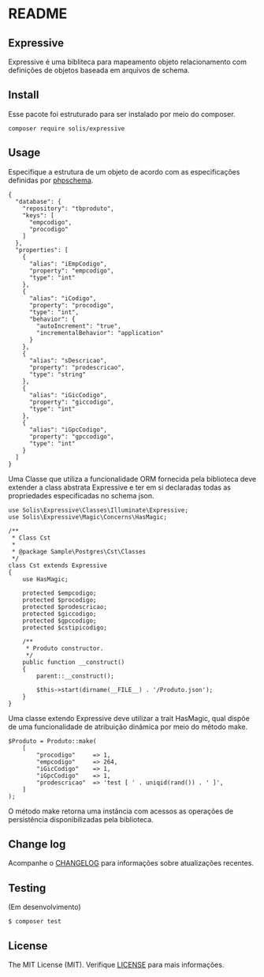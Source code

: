 # README

## Expressive

Expressive é uma bibliteca para mapeamento objeto relacionamento com definições de objetos baseada em arquivos de schema.

## Install

Esse pacote foi estruturado para ser instalado por meio do composer.

```
composer require solis/expressive
```
 
## Usage

Especifique a estrutura de um objeto de acordo com as especificações definidas por [phpschema](https://github.com/rafaelbeecker/phpschema).

```
{
  "database": {
    "repository": "tbproduto",
    "keys": [
      "empcodigo",
      "procodigo"
    ]
  },
  "properties": [
    {
      "alias": "iEmpCodigo",
      "property": "empcodigo",
      "type": "int"
    },
    {
      "alias": "iCodigo",
      "property": "procodigo",
      "type": "int",
      "behavior": {
        "autoIncrement": "true",
        "incrementalBehavior": "application"
      }
    },
    {
      "alias": "sDescricao",
      "property": "prodescricao",
      "type": "string"
    },
    {
      "alias": "iGicCodigo",
      "property": "giccodigo",
      "type": "int"
    },
    {
      "alias": "iGpcCodigo",
      "property": "gpccodigo",
      "type": "int"
    }
  ]
}
```

Uma Classe que utiliza a funcionalidade ORM fornecida pela biblioteca deve extender a class abstrata Expressive e ter em si declaradas todas as propriedades especificadas no schema json.

```
use Solis\Expressive\Classes\Illuminate\Expressive;
use Solis\Expressive\Magic\Concerns\HasMagic;

/**
 * Class Cst
 *
 * @package Sample\Postgres\Cst\Classes
 */
class Cst extends Expressive
{    
    use HasMagic;
    
    protected $empcodigo;
    protected $procodigo;
    protected $prodescricao;
    protected $giccodigo;
    protected $gpccodigo;
    protected $cstipicodigo;    

    /**
     * Produto constructor.
     */
    public function __construct()
    {
        parent::__construct();

        $this->start(dirname(__FILE__) . '/Produto.json');
    }
}     
```

Uma classe extendo Expressive deve utilizar a trait HasMagic, qual dispõe de uma funcionalidade de atribuição dinâmica por meio do método make.

```
$Produto = Produto::make(
    [
        "procodigo"     => 1,
        "empcodigo"     => 264,
        "iGicCodigo"    => 1,
        "iGpcCodigo"    => 1,
        "prodescricao"  => 'test [ ' . uniqid(rand()) . ' ]',        
    ]
);
```

O método make retorna uma instância com acessos as operações de persistência disponibilizadas pela biblioteca.


## Change log

Acompanhe o [CHANGELOG](CHANGELOG.md) para informações sobre atualizações recentes.

## Testing

(Em desenvolvimento)

```
$ composer test
```

## License

The MIT License (MIT). Verifique [LICENSE](LICENSE.MD) para mais informações.
